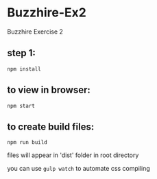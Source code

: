 # Buzzhire-Ex2

Buzzhire Exercise 2

## step 1:

```
npm install
```

## to view in browser:

```
npm start
```

## to create build files:

```
npm run build
```

files will appear in 'dist' folder in root directory

you can use `gulp watch` to automate css compiling
